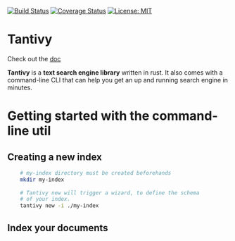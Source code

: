 [![Build Status](https://travis-ci.org/fulmicoton/tantivy.svg?branch=master)](https://travis-ci.org/fulmicoton/tantivy)
[![Coverage Status](https://coveralls.io/repos/github/fulmicoton/tantivy/badge.svg?branch=master)](https://coveralls.io/github/fulmicoton/tantivy?branch=master)
[![License: MIT](https://img.shields.io/badge/License-MIT-yellow.svg)](https://opensource.org/licenses/MIT)

# Tantivy

Check out the [doc](http://fulmicoton.com/tantivy/tantivy/index.html)


**Tantivy** is a **text search engine library** written in rust. It also comes with a command-line CLI that can help you get an up and running search engine
in minutes.


# Getting started with the command-line util



## Creating a new index 


```bash
    # my-index directory must be created beforehands
    mkdir my-index
     
    # Tantivy new will trigger a wizard, to define the schema
    # of your index. 
    tantivy new -i ./my-index
```

## Index your documents


